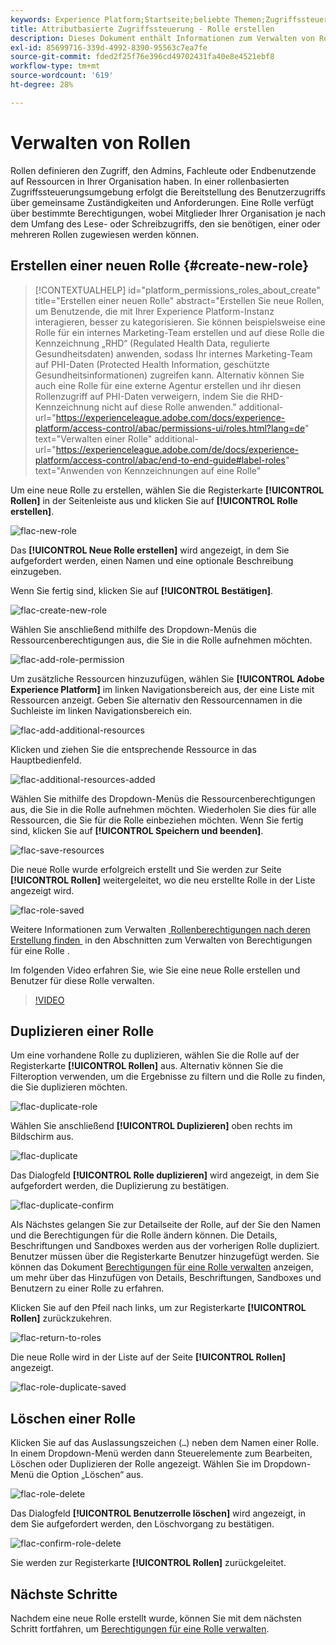 ```yaml
---
keywords: Experience Platform;Startseite;beliebte Themen;Zugriffssteuerung;attributbasierte Zugriffssteuerung;ABAC
title: Attributbasierte Zugriffssteuerung - Rolle erstellen
description: Dieses Dokument enthält Informationen zum Verwalten von Rollen über die Benutzeroberfläche „Berechtigungen“ in Adobe Experience Cloud
exl-id: 85699716-339d-4992-8390-95563c7ea7fe
source-git-commit: fded2f25f76e396cd49702431fa40e8e4521ebf8
workflow-type: tm+mt
source-wordcount: '619'
ht-degree: 28%

---
```


# Verwalten von Rollen

Rollen definieren den Zugriff, den Admins, Fachleute oder Endbenutzende auf Ressourcen in Ihrer Organisation haben. In einer rollenbasierten Zugriffssteuerungsumgebung erfolgt die Bereitstellung des Benutzerzugriffs über gemeinsame Zuständigkeiten und Anforderungen. Eine Rolle verfügt über bestimmte Berechtigungen, wobei Mitglieder Ihrer Organisation je nach dem Umfang des Lese- oder Schreibzugriffs, den sie benötigen, einer oder mehreren Rollen zugewiesen werden können.

## Erstellen einer neuen Rolle {#create-new-role}

>[!CONTEXTUALHELP]
>id="platform_permissions_roles_about_create"
>title="Erstellen einer neuen Rolle"
>abstract="Erstellen Sie neue Rollen, um Benutzende, die mit Ihrer Experience Platform-Instanz interagieren, besser zu kategorisieren. Sie können beispielsweise eine Rolle für ein internes Marketing-Team erstellen und auf diese Rolle die Kennzeichnung „RHD“ (Regulated Health Data, regulierte Gesundheitsdaten) anwenden, sodass Ihr internes Marketing-Team auf PHI-Daten (Protected Health Information, geschützte Gesundheitsinformationen) zugreifen kann. Alternativ können Sie auch eine Rolle für eine externe Agentur erstellen und ihr diesen Rollenzugriff auf PHI-Daten verweigern, indem Sie die RHD-Kennzeichnung nicht auf diese Rolle anwenden."
>additional-url="https://experienceleague.adobe.com/docs/experience-platform/access-control/abac/permissions-ui/roles.html?lang=de" text="Verwalten einer Rolle"
>additional-url="https://experienceleague.adobe.com/de/docs/experience-platform/access-control/abac/end-to-end-guide#label-roles" text="Anwenden von Kennzeichnungen auf eine Rolle"

Um eine neue Rolle zu erstellen, wählen Sie die Registerkarte **[!UICONTROL Rollen]** in der Seitenleiste aus und klicken Sie auf **[!UICONTROL Rolle erstellen]**.

![flac-new-role](../../images/flac-ui/flac-new-role.png)

Das **[!UICONTROL Neue Rolle erstellen]** wird angezeigt, in dem Sie aufgefordert werden, einen Namen und eine optionale Beschreibung einzugeben.

Wenn Sie fertig sind, klicken Sie auf **[!UICONTROL Bestätigen]**.

![flac-create-new-role](../../images/flac-ui/flac-create-new-role.png)

Wählen Sie anschließend mithilfe des Dropdown-Menüs die Ressourcenberechtigungen aus, die Sie in die Rolle aufnehmen möchten.

![flac-add-role-permission](../../images/flac-ui/flac-add-role-permission.png)

Um zusätzliche Ressourcen hinzuzufügen, wählen Sie **[!UICONTROL Adobe Experience Platform]** im linken Navigationsbereich aus, der eine Liste mit Ressourcen anzeigt. Geben Sie alternativ den Ressourcennamen in die Suchleiste im linken Navigationsbereich ein.

![flac-add-additional-resources](../../images/flac-ui/flac-add-additional-resources.png)

Klicken und ziehen Sie die entsprechende Ressource in das Hauptbedienfeld.

![flac-additional-resources-added](../../images/flac-ui/flac-additional-resources-added.png)

Wählen Sie mithilfe des Dropdown-Menüs die Ressourcenberechtigungen aus, die Sie in die Rolle aufnehmen möchten. Wiederholen Sie dies für alle Ressourcen, die Sie für die Rolle einbeziehen möchten. Wenn Sie fertig sind, klicken Sie auf **[!UICONTROL Speichern und beenden]**.

![flac-save-resources](../../images/flac-ui/flac-save-resources.png)

Die neue Rolle wurde erfolgreich erstellt und Sie werden zur Seite **[!UICONTROL Rollen]** weitergeleitet, wo die neu erstellte Rolle in der Liste angezeigt wird.

![flac-role-saved](../../images/flac-ui/flac-role-saved.png)

Weitere Informationen zum Verwalten [&#x200B; Rollenberechtigungen nach deren Erstellung finden &#x200B;](#manage-permissions-for-a-role) in den Abschnitten zum Verwalten von Berechtigungen für eine Rolle .

Im folgenden Video erfahren Sie, wie Sie eine neue Rolle erstellen und Benutzer für diese Rolle verwalten.

>[!VIDEO](https://video.tv.adobe.com/v/3475982/?captions=ger&learn=on)

## Duplizieren einer Rolle

Um eine vorhandene Rolle zu duplizieren, wählen Sie die Rolle auf der Registerkarte **[!UICONTROL Rollen]** aus. Alternativ können Sie die Filteroption verwenden, um die Ergebnisse zu filtern und die Rolle zu finden, die Sie duplizieren möchten.

![flac-duplicate-role](../../images/flac-ui/flac-duplicate-role.png)

Wählen Sie anschließend **[!UICONTROL Duplizieren]** oben rechts im Bildschirm aus.

![flac-duplicate](../../images/flac-ui/flac-duplicate.png)

Das Dialogfeld **[!UICONTROL Rolle duplizieren]** wird angezeigt, in dem Sie aufgefordert werden, die Duplizierung zu bestätigen.

![flac-duplicate-confirm](../../images/flac-ui/flac-duplicate-confirm.png)

Als Nächstes gelangen Sie zur Detailseite der Rolle, auf der Sie den Namen und die Berechtigungen für die Rolle ändern können. Die Details, Beschriftungen und Sandboxes werden aus der vorherigen Rolle dupliziert. Benutzer müssen über die Registerkarte Benutzer hinzugefügt werden. Sie können das Dokument [Berechtigungen für eine Rolle verwalten](permissions.md) anzeigen, um mehr über das Hinzufügen von Details, Beschriftungen, Sandboxes und Benutzern zu einer Rolle zu erfahren.

Klicken Sie auf den Pfeil nach links, um zur Registerkarte **[!UICONTROL Rollen]** zurückzukehren.

![flac-return-to-roles](../../images/flac-ui/flac-return-to-roles.png)

Die neue Rolle wird in der Liste auf der Seite **[!UICONTROL Rollen]** angezeigt.

![flac-role-duplicate-saved](../../images/flac-ui/flac-role-duplicate-saved.png)

## Löschen einer Rolle

Klicken Sie auf das Auslassungszeichen (`…`) neben dem Namen einer Rolle. In einem Dropdown-Menü werden dann Steuerelemente zum Bearbeiten, Löschen oder Duplizieren der Rolle angezeigt. Wählen Sie im Dropdown-Menü die Option „Löschen“ aus.

![flac-role-delete](../../images/flac-ui/flac-role-delete.png)

Das Dialogfeld **[!UICONTROL Benutzerrolle löschen]** wird angezeigt, in dem Sie aufgefordert werden, den Löschvorgang zu bestätigen.

![flac-confirm-role-delete](../../images/flac-ui/flac-confirm-role-delete.png)

Sie werden zur Registerkarte **[!UICONTROL Rollen]** zurückgeleitet.

## Nächste Schritte

Nachdem eine neue Rolle erstellt wurde, können Sie mit dem nächsten Schritt fortfahren, um [Berechtigungen für eine Rolle verwalten](permissions.md).
